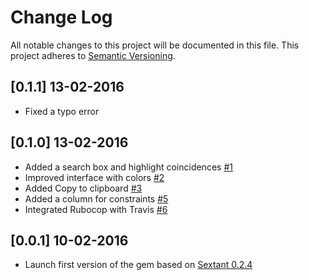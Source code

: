 # Change Log
All notable changes to this project will be documented in this file.
This project adheres to [Semantic Versioning](http://semver.org/).

## [0.1.1] 13-02-2016

* Fixed a typo error

## [0.1.0] 13-02-2016

* Added a search box and highlight coincidences [#1](https://github.com/Angelmmiguel/pretty_routes/issues/1)
* Improved interface with colors [#2](https://github.com/Angelmmiguel/pretty_routes/issues/2)
* Added Copy to clipboard [#3](https://github.com/Angelmmiguel/pretty_routes/issues/3)
* Added a column for constraints [#5](https://github.com/Angelmmiguel/pretty_routes/issues/5)
* Integrated Rubocop with Travis [#6](https://github.com/Angelmmiguel/pretty_routes/issues/6)

## [0.0.1] 10-02-2016

* Launch first version of the gem based on [Sextant 0.2.4](https://github.com/schneems/sextant/tree/master)
